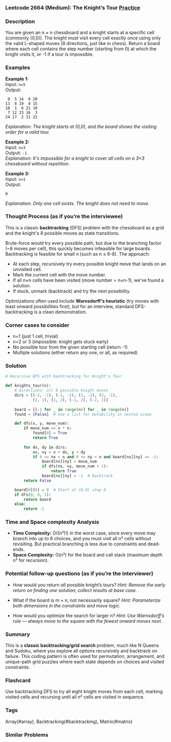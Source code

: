 ### Leetcode 2664 (Medium): The Knight’s Tour [Practice](https://leetcode.com/problems/the-knights-tour)

### Description  
You are given an n × n chessboard and a knight starts at a specific cell (commonly (0,0)). The knight must visit every cell exactly once using only the valid L-shaped moves (8 directions, just like in chess). Return a board where each cell contains the step number (starting from 0) at which the knight visits it, or -1 if a tour is impossible.

### Examples  

**Example 1:**  
Input: `n=5`  
Output:  
```
 0  5 14  9 20
13  8 19  4 15
18  1  6 21 10
 7 12 23 16  3
24 17  2 11 22
```
*Explanation: The knight starts at (0,0), and the board shows the visiting order for a valid tour.*

**Example 2:**  
Input: `n=3`  
Output: `-1`  
*Explanation: It's impossible for a knight to cover all cells on a 3×3 chessboard without repetition.*

**Example 3:**  
Input: `n=1`  
Output:  
```
0
```
*Explanation: Only one cell exists. The knight does not need to move.*

### Thought Process (as if you’re the interviewee)  
This is a classic **backtracking** (DFS) problem with the chessboard as a grid and the knight's 8 possible moves as state transitions.  

Brute-force would try every possible path, but due to the branching factor (~8 moves per cell), this quickly becomes infeasible for large boards.  
Backtracking is feasible for small n (such as n ≤ 6-8). The approach:  
- At each step, recursively try every possible knight move that lands on an unvisited cell.
- Mark the current cell with the move number.
- If all n×n cells have been visited (move number = n×n-1), we've found a solution.
- If stuck, unmark (backtrack) and try the next possibility.

Optimizations often used include **Warnsdorff's heuristic** (try moves with least onward possibilities first), but for an interview, standard DFS-backtracking is a clean demonstration.

### Corner cases to consider  
- n=1 (just 1 cell, trivial)
- n=2 or 3 (impossible: knight gets stuck early)
- No possible tour from the given starting cell (return -1)
- Multiple solutions (either return any one, or all, as required)

### Solution

```python
# Recursive DFS with backtracking for Knight's Tour

def knights_tour(n):
    # Directions: all 8 possible knight moves
    dirs = [(-2, -1), (-1, -2), (1, -2), (2, -1),
            (2, 1), (1, 2), (-1, 2), (-2, 1)]
    
    board = [[-1 for _ in range(n)] for _ in range(n)]
    found = [False]  # Use a list for mutability in nested scope

    def dfs(x, y, move_num):
        if move_num == n * n:
            found[0] = True
            return True
        
        for dx, dy in dirs:
            nx, ny = x + dx, y + dy
            if 0 <= nx < n and 0 <= ny < n and board[nx][ny] == -1:
                board[nx][ny] = move_num
                if dfs(nx, ny, move_num + 1):
                    return True
                board[nx][ny] = -1  # Backtrack
        return False

    board[0][0] = 0  # Start at (0,0) step 0
    if dfs(0, 0, 1):
        return board
    else:
        return -1
```

### Time and Space complexity Analysis  

- **Time Complexity:** O((n²)!) in the worst case, since every move may branch into up to 8 choices, and you must visit all n² cells without revisiting. But practical branching is less due to constraints and dead-ends.
- **Space Complexity:** O(n²) for the board and call stack (maximum depth n² for recursion).

### Potential follow-up questions (as if you’re the interviewer)  

- How would you return *all* possible knight’s tours?
  *Hint: Remove the early return on finding one solution; collect results at base case.*

- What if the board is m × n, not necessarily square?
  *Hint: Parameterize both dimensions in the constraints and move logic.*

- How would you optimize the search for larger n?
  *Hint: Use Warnsdorff’s rule — always move to the square with the fewest onward moves next.*

### Summary
This is a **classic backtracking/grid search** problem, much like N Queens and Sudoku, where you explore all options recursively and backtrack on failure. This coding pattern is often used for permutation, arrangement, and unique-path grid puzzles where each state depends on choices and visited constraints.


### Flashcard
Use backtracking DFS to try all eight knight moves from each cell, marking visited cells and recursing until all n² cells are visited in sequence.

### Tags
Array(#array), Backtracking(#backtracking), Matrix(#matrix)

### Similar Problems
